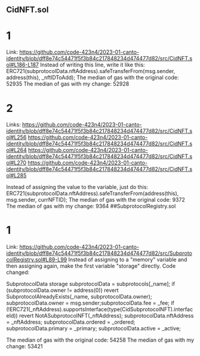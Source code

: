 ## CidNFT.sol
# 1 
Link: https://github.com/code-423n4/2023-01-canto-identity/blob/dff8e74c54471f5f3b84c217848234d474477d82/src/CidNFT.sol#L186-L187
Instead of writing this line, write it like this:
ERC721(subprotocolData.nftAddress).safeTransferFrom(msg.sender, address(this), _nftIDToAdd);
The median of gas with the original code: 52935
The median of gas with my change: 52928
# 2 
Links:
https://github.com/code-423n4/2023-01-canto-identity/blob/dff8e74c54471f5f3b84c217848234d474477d82/src/CidNFT.sol#L256
https://github.com/code-423n4/2023-01-canto-identity/blob/dff8e74c54471f5f3b84c217848234d474477d82/src/CidNFT.sol#L264
https://github.com/code-423n4/2023-01-canto-identity/blob/dff8e74c54471f5f3b84c217848234d474477d82/src/CidNFT.sol#L270
https://github.com/code-423n4/2023-01-canto-identity/blob/dff8e74c54471f5f3b84c217848234d474477d82/src/CidNFT.sol#L285
 
Instead of assigning the value to the variable, just do this:
ERC721(subprotocolData.nftAddress).safeTransferFrom(address(this), msg.sender, currNFTID);
The median of gas with the original code: 9372
The median of gas with my change: 9364
##SubprotocolRegistry.sol
# 1 
Link: https://github.com/code-423n4/2023-01-canto-identity/blob/dff8e74c54471f5f3b84c217848234d474477d82/src/SubprotocolRegistry.sol#L89-L99
Instead of assigning to a "memory" variable and then assigning again, make the first variable "storage" directly.
Code changed:

SubprotocolData storage subprotocolData = subprotocols[_name];
if (subprotocolData.owner != address(0)) revert SubprotocolAlreadyExists(_name, subprotocolData.owner);
subprotocolData.owner = msg.sender;subprotocolData.fee = _fee;
if (!ERC721(_nftAddress).supportsInterface(type(CidSubprotocolNFT).interfaceId))
      revert NotASubprotocolNFT(_nftAddress);
subprotocolData.nftAddress = _nftAddress;
subprotocolData.ordered = _ordered;
subprotocolData.primary = _primary;
subprotocolData.active = _active; 

The median of gas with the original code: 54258
The median of gas with my change: 53421